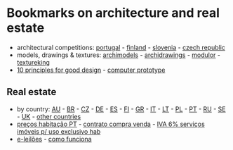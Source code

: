 # Bookmarks on architecture and real estate

- architectural competitions: [portugal](http://encomenda.oasrs.org/concursos) - [finland](https://www.safa.fi/en/architectural-competitions-in-finland/) - [slovenia](https://www.zaps.si/index.php?m_id=natecaji_aktualni) - [czech republic](https://cceamoba.cz/en)
- models, drawings & textures: [archimodels](https://archimodels.tumblr.com/) - [archidrawings](https://archidrawings.tumblr.com/) - [modulor](https://www.modulor.de/en/) - [textureking](https://www.textureking.com/)
- [10 principles for good design](https://www.vitsoe.com/gb/about/good-design) - [computer prototype](https://habr.com/en/post/437912/)

## Real estate

- by country: [AU](https://www.realestate.com.au/buy) - [BR](https://www.zapimoveis.com.br/) - [CZ](https://www.sreality.cz/) - [DE](https://www.immobilienscout24.de/) - [ES](https://www.idealista.com/) - [FI](https://www.etuovi.com/) - [GR](https://en.spitogatos.gr/) - [IT](https://www.idealista.it/) - [LT](https://www.remax.lt/) - [PL](https://www.otodom.pl/) - [PT](https://www.idealista.pt/) - [RU](https://www.cian.ru/) - [SE](https://www.hemnet.se/) - [UK](https://www.rightmove.co.uk/) - [other countries](https://www.similarweb.com/pt/top-websites/category/business-and-consumer-services/real-estate/)
- [preços habitação PT](https://www.idealista.pt/media/relatorios-preco-habitacao/) - [contrato compra venda](https://www.idealista.pt/news/imobiliario/habitacao/2019/06/04/39857-contrato-de-compra-e-venda-a-arma-que-protege-compradores-e-vendedores-de-imoveis#O%20que%20acontece%20em%20caso%20de%20incumprimento) - [IVA 6% serviços imóveis p/ uso exclusivo hab](https://www.idealista.pt/news/financas/fiscalidade/2019/10/03/41051-iva-de-6-em-obras-apenas-para-imoveis-destinados-a-habitacao-esclarece-fisco)
- [e-leilões](https://e-leiloes.pt/) - [como funciona](https://www.economias.pt/e-leiloes/)
